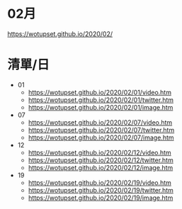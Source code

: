 # 02月
https://wotupset.github.io/2020/02/

# 清單/日
+ 01
  + https://wotupset.github.io/2020/02/01/video.htm 
  + https://wotupset.github.io/2020/02/01/twitter.htm  
  + https://wotupset.github.io/2020/02/01/image.htm 
+ 07
  + https://wotupset.github.io/2020/02/07/video.htm 
  + https://wotupset.github.io/2020/02/07/twitter.htm  
  + https://wotupset.github.io/2020/02/07/image.htm 
+ 12
  + https://wotupset.github.io/2020/02/12/video.htm 
  + https://wotupset.github.io/2020/02/12/twitter.htm  
  + https://wotupset.github.io/2020/02/12/image.htm 
+ 19
  + https://wotupset.github.io/2020/02/19/video.htm 
  + https://wotupset.github.io/2020/02/19/twitter.htm  
  + https://wotupset.github.io/2020/02/19/image.htm 
